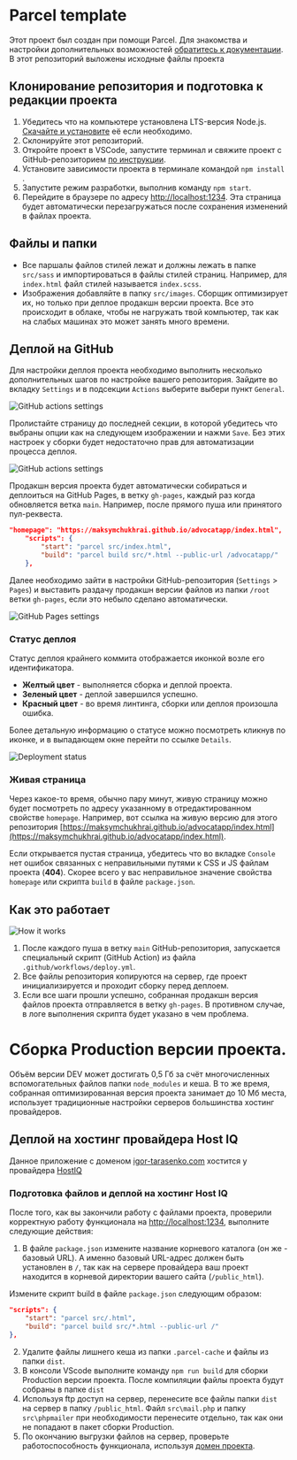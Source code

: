 # Parcel template

Этот проект был создан при помощи Parcel. Для знакомства и настройки
дополнительных возможностей [обратитесь к документации](https://parceljs.org/).
В этот репозиторий выложены исходные файлы проекта

## Клонирование репозитория и подготовка к редакции проекта

1. Убедитесь что на компьютере установлена LTS-версия Node.js.
   [Скачайте и установите](https://nodejs.org/en/) её если необходимо.
2. Склонируйте этот репозиторий.
3. Откройте проект в VSCode, запустите терминал и свяжите проект с GitHub-репозиторием
   [по инструкции](https://docs.github.com/en/get-started/getting-started-with-git/managing-remote-repositories#changing-a-remote-repositorys-url).
4. Установите зависимости проекта в терминале командой `npm install` .
5. Запустите режим разработки, выполнив команду `npm start`.
6. Перейдите в браузере по адресу [http://localhost:1234](http://localhost:1234).
   Эта страница будет автоматически перезагружаться после сохранения изменений в
   файлах проекта.

## Файлы и папки

- Все паршалы файлов стилей лежат и должны лежать в папке `src/sass` и импортироваться в
  файлы стилей страниц. Например, для `index.html` файл стилей называется
  `index.scss`.
- Изображения добавляйте в папку `src/images`. Сборщик оптимизирует их, но только
  при деплое продакшн версии проекта. Все это происходит в облаке, чтобы не
  нагружать твой компьютер, так как на слабых машинах это может занять много
  времени.

## Деплой на GitHub

Для настройки деплоя проекта необходимо выполнить несколько дополнительных шагов
по настройке вашего репозитория. Зайдите во вкладку `Settings` и в подсекции
`Actions` выберите выбери пункт `General`.

![GitHub actions settings](./assets/actions-config-step-1.png)

Пролистайте страницу до последней секции, в которой убедитесь что выбраны опции как
на следующем изображении и нажми `Save`. Без этих настроек у сборки будет
недостаточно прав для автоматизации процесса деплоя.

![GitHub actions settings](./assets/actions-config-step-2.png)

Продакшн версия проекта будет автоматически собираться и деплоиться на GitHub
Pages, в ветку `gh-pages`, каждый раз когда обновляется ветка `main`. Например,
после прямого пуша или принятого пул-реквеста. 

```json
"homepage": "https://maksymchukhrai.github.io/advocatapp/index.html",
	"scripts": {
		"start": "parcel src/index.html",
		"build": "parcel build src/*.html --public-url /advocatapp/"
	},
```

Далее необходимо зайти в настройки GitHub-репозитория (`Settings` > `Pages`) и
выставить раздачу продакшн версии файлов из папки `/root` ветки `gh-pages`, если
это небыло сделано автоматически.

![GitHub Pages settings](./assets/repo-settings.png)

### Статус деплоя

Статус деплоя крайнего коммита отображается иконкой возле его идентификатора.

- **Желтый цвет** - выполняется сборка и деплой проекта.
- **Зеленый цвет** - деплой завершился успешно.
- **Красный цвет** - во время линтинга, сборки или деплоя произошла ошибка.

Более детальную информацию о статусе можно посмотреть кликнув по иконке, и в
выпадающем окне перейти по ссылке `Details`.

![Deployment status](./assets/status.png)

### Живая страница

Через какое-то время, обычно пару минут, живую страницу можно будет посмотреть
по адресу указанному в отредактированном свойстве `homepage`. Например, вот
ссылка на живую версию для этого репозитория
[https://maksymchukhrai.github.io/advocatapp/index.html](https://maksymchukhrai.github.io/advocatapp/index.html).

Если открывается пустая страница, убедитесь что во вкладке `Console` нет ошибок
связанных с неправильными путями к CSS и JS файлам проекта (**404**). Скорее
всего у вас неправильное значение свойства `homepage` или скрипта `build` в
файле `package.json`.

## Как это работает

![How it works](./assets/how-it-works.png)

1. После каждого пуша в ветку `main` GitHub-репозитория, запускается специальный
   скрипт (GitHub Action) из файла `.github/workflows/deploy.yml`.
2. Все файлы репозитория копируются на сервер, где проект инициализируется и
   проходит сборку перед деплоем.
3. Если все шаги прошли успешно, собранная продакшн версия файлов проекта
   отправляется в ветку `gh-pages`. В противном случае, в логе выполнения
   скрипта будет указано в чем проблема.

# Сборка Production версии проекта.
Объём версии DEV может достигать 0,5 Гб за счёт многочисленных вспомогательных файлов папки `node_modules` и кеша. В то же время, собранная оптимизированная версия проекта занимает до 10 Мб места, использует традиционные настройки серверов большинства хостинг провайдеров.

## Деплой на хостинг провайдера Host IQ
Данное приложение с доменом [igor-tarasenko.com](https://igor-tarasenko.com/) хостится у провайдера [HostIQ](https://hostiq.ua/ukr/)

### Подготовка файлов и деплой на хостинг Host IQ
После того, как вы закончили работу с файлами проекта, проверили корректную работу функционала на [http://localhost:1234](http://localhost:1234), выполните следующие действия:

1. В файле `package.json` измените название корневого каталога (он же - базовый URL). А именно
базовый URL-адрес должен быть установлен в `/`, так как на сервере провайдера ваш проект находится в корневой директории вашего сайта (`/public_html`).

Измените скрипт build в файле `package.json` следующим образом:
```json
"scripts": {
    "start": "parcel src/.html",
    "build": "parcel build src/*.html --public-url /"
}, 
```
2. Удалите файлы лишнего кеша из папки `.parcel-cache` и файлы из папки `dist`.
3. В консоли VScode выполните команду `npm run build` для сборки Production версии проекта. После компиляции файлы проекта будут собраны в папке `dist`
4. Используя ftp доступ на сервер, перенесите все файлы папки `dist` на сервер в папку `/public_html`. Файл `src\mail.php` и папку `src\phpmailer` при необходимости перенесите отдельно, так как они не попадают в пакет сборки Production.
5. По окончанию выгрузки файлов на сервер, проверьте работоспособность функционала, используя [домен проекта](https://igor-tarasenko.com/).

